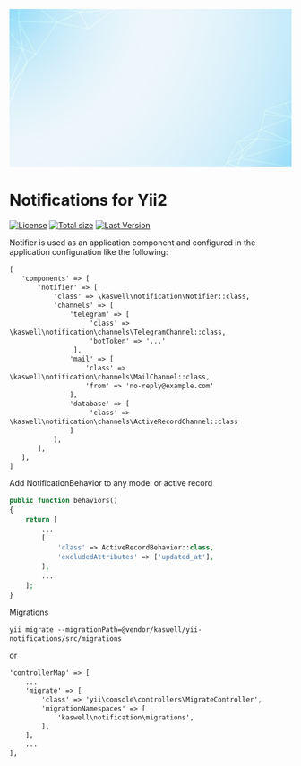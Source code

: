 <p align="center"><img src="./art/socialcard.jpg" alt="Social Card"></p>

Notifications for Yii2
======================

[![License](https://img.shields.io/github/license/kaswell/yii-notifications?style=flat-square)](license.md)
[![Total size](https://img.shields.io/github/repo-size/kaswell/yii-notifications?style=flat-square)](https://packagist.org/packages/kaswell/laravel-boxapi)
[![Last Version](https://img.shields.io/github/v/release/kaswell/yii-notifications?style=flat-square)](https://packagist.org/packages/kaswell/laravel-boxapi)

Notifier is used as an application component and configured in the application configuration like the following:

```
[
   'components' => [
       'notifier' => [
           'class' => \kaswell\notification\Notifier::class,
           'channels' => [
               'telegram' => [
                    'class' => \kaswell\notification\channels\TelegramChannel::class,
                    'botToken' => '...'
                ],
               'mail' => [
                   'class' => \kaswell\notification\channels\MailChannel::class,
                   'from' => 'no-reply@example.com'
               ],
               'database' => [
                    'class' => \kaswell\notification\channels\ActiveRecordChannel::class
               ]
           ],
       ],
   ],
]
```

Add NotificationBehavior to any model or active record

```php 
public function behaviors()
{
    return [
        ...
        [
            'class' => ActiveRecordBehavior::class,
            'excludedAttributes' => ['updated_at'],
        ],
        ...
    ];
}
```


Migrations

    yii migrate --migrationPath=@vendor/kaswell/yii-notifications/src/migrations

or

```
'controllerMap' => [
    ...
    'migrate' => [
        'class' => 'yii\console\controllers\MigrateController',
        'migrationNamespaces' => [
            'kaswell\notification\migrations',
        ],
    ],
    ...
],
```